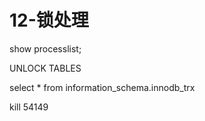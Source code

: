 # 12-锁处理

show processlist;  

UNLOCK TABLES   

select * from information_schema.innodb_trx  

kill 54149  






